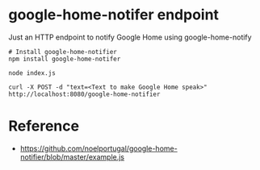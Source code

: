 # google-home-notifer endpoint

Just an HTTP endpoint to notify Google Home using google-home-notify

```
# Install google-home-notifier
npm install google-home-notifer

node index.js

curl -X POST -d "text=<Text to make Google Home speak>" http://localhost:8080/google-home-notifier
```

# Reference

* https://github.com/noelportugal/google-home-notifier/blob/master/example.js

